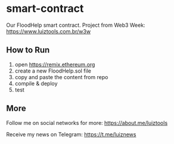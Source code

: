 # smart-contract

Our FloodHelp smart contract. Project from Web3 Week: https://www.luiztools.com.br/w3w

## How to Run

1. open https://remix.ethereum.org
2. create a new FloodHelp.sol file
3. copy and paste the content from repo
4. compile & deploy
5. test

## More

Follow me on social networks for more: https://about.me/luiztools

Receive my news on Telegram: https://t.me/luiznews